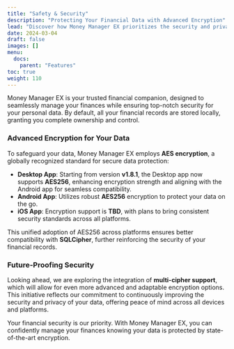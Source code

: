 ```yaml
---
title: "Safety & Security"
description: "Protecting Your Financial Data with Advanced Encryption"
lead: "Discover how Money Manager EX prioritizes the security and privacy of your financial information."
date: 2024-03-04
draft: false
images: []
menu:
  docs:
    parent: "Features"
toc: true
weight: 110
---
```


Money Manager EX is your trusted financial companion, designed to seamlessly manage your finances while ensuring top-notch security for your personal data. By default, all your financial records are stored locally, granting you complete ownership and control.

### Advanced Encryption for Your Data

To safeguard your data, Money Manager EX employs **AES encryption**, a globally recognized standard for secure data protection:

- **Desktop App**: Starting from version **v1.8.1**, the Desktop app now supports **AES256**, enhancing encryption strength and aligning with the Android app for seamless compatibility.
- **Android App**: Utilizes robust **AES256** encryption to protect your data on the go.
- **iOS App**: Encryption support is **TBD**, with plans to bring consistent security standards across all platforms.

This unified adoption of AES256 across platforms ensures better compatibility with **SQLCipher**, further reinforcing the security of your financial records.

### Future-Proofing Security

Looking ahead, we are exploring the integration of **multi-cipher support**, which will allow for even more advanced and adaptable encryption options. This initiative reflects our commitment to continuously improving the security and privacy of your data, offering peace of mind across all devices and platforms.

Your financial security is our priority. With Money Manager EX, you can confidently manage your finances knowing your data is protected by state-of-the-art encryption.
